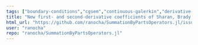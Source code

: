 ```yaml
---
tags: ["boundary-conditions","cgsem","continuous-galerkin","derivative-operator","dgsem","discontinuous-galerkin","enhancement","finite-difference","fourier","hacktoberfest","julia","sbp","summation-by-parts"]
title: "New first- and second-derivative coefficients of Sharan, Brady, Livescu (2022)"
html_url: "https://github.com/ranocha/SummationByPartsOperators.jl/issues/203"
user: "ranocha"
repo: "ranocha/SummationByPartsOperators.jl"
---
```


